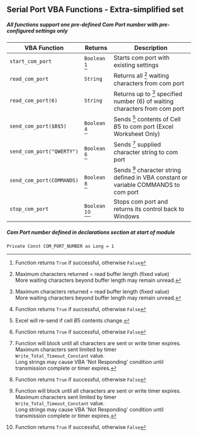 ## Serial Port VBA Functions - Extra-simplified set

##### All functions support one pre-defined Com Port number with pre-configured settings only

| VBA Function                   |    Returns     | Description                                                                           |
| -------------------------------|----------------|---------------------------------------------------------------------------------------|
| `start_com_port`               | `Boolean` [^1] | Starts com port with existing settings                                                |
| `read_com_port`                | `String`       | Returns all [^3] waiting characters from com port                                     |
| `read_com_port(6)`             | `String`       | Returns up to [^3] specified number (6) of waiting characters from com port           |
| `send_com_port($B$5)`          | `Boolean` [^1] | Sends [^4] contents of Cell $B$5 to com port (Excel Worksheet Only)                        |
| `send_com_port("QWERTY")`      | `Boolean` [^1] | Sends [^2] supplied character string to com port                                      |
| `send_com_port(COMMANDS)`      | `Boolean` [^1] | Sends [^2] character string defined in VBA constant or variable COMMANDS to com port  |
| `stop_com_port`                | `Boolean` [^1] | Stops com port and returns its control back to Windows                                |

##### Com Port number defined in declarations section at start of module   
`Private Const COM_PORT_NUMBER as Long = 1`    

[^1]: Function returns `True` if successful, otherwise `False`  

[^2]: Function will block until all characters are sent or write timer expires.  
      Maximum characters sent limited by timer `Write_Total_Timeout_Constant` value.   
      Long strings may cause VBA 'Not Responding' condition until transmission complete or timer expires.    
      
[^3]: Maximum characters returned = read buffer length (fixed value)    
      More waiting characters beyond buffer length may remain unread.   
     
[^4]:  Excel will re-send if cell $B$5 contents change.
